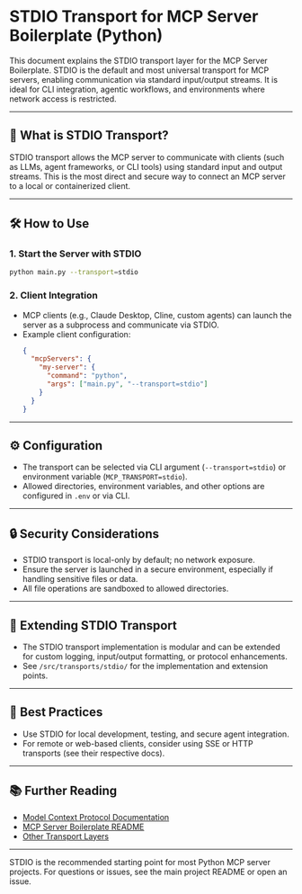 # STDIO Transport for MCP Server Boilerplate (Python)

This document explains the STDIO transport layer for the MCP Server Boilerplate. STDIO is the default and most universal transport for MCP servers, enabling communication via standard input/output streams. It is ideal for CLI integration, agentic workflows, and environments where network access is restricted.

---

## 🚦 What is STDIO Transport?

STDIO transport allows the MCP server to communicate with clients (such as LLMs, agent frameworks, or CLI tools) using standard input and output streams. This is the most direct and secure way to connect an MCP server to a local or containerized client.

---

## 🛠️ How to Use

### 1. Start the Server with STDIO

```bash
python main.py --transport=stdio
```

### 2. Client Integration

- MCP clients (e.g., Claude Desktop, Cline, custom agents) can launch the server as a subprocess and communicate via STDIO.
- Example client configuration:
  ```json
  {
    "mcpServers": {
      "my-server": {
        "command": "python",
        "args": ["main.py", "--transport=stdio"]
      }
    }
  }
  ```

---

## ⚙️ Configuration

- The transport can be selected via CLI argument (`--transport=stdio`) or environment variable (`MCP_TRANSPORT=stdio`).
- Allowed directories, environment variables, and other options are configured in `.env` or via CLI.

---

## 🔒 Security Considerations

- STDIO transport is local-only by default; no network exposure.
- Ensure the server is launched in a secure environment, especially if handling sensitive files or data.
- All file operations are sandboxed to allowed directories.

---

## 🧩 Extending STDIO Transport

- The STDIO transport implementation is modular and can be extended for custom logging, input/output formatting, or protocol enhancements.
- See `/src/transports/stdio/` for the implementation and extension points.

---

## 📝 Best Practices

- Use STDIO for local development, testing, and secure agent integration.
- For remote or web-based clients, consider using SSE or HTTP transports (see their respective docs).

---

## 📚 Further Reading

- [Model Context Protocol Documentation](https://modelcontextprotocol.io/introduction)
- [MCP Server Boilerplate README](../../../README.md)
- [Other Transport Layers](../)

---

STDIO is the recommended starting point for most Python MCP server projects. For questions or issues, see the main project README or open an issue.
